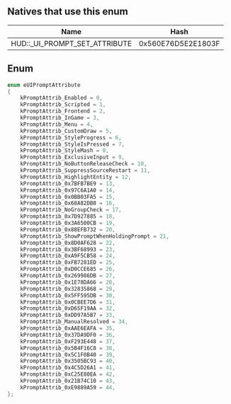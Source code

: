 ## Natives that use this enum
| Name                                                  | Hash               |
|-------------------------------------------------------|--------------------|
| HUD::\_UI\_PROMPT\_SET\_ATTRIBUTE                     | 0x560E76D5E2E1803F |
## Enum
```cpp
enum eUIPromptAttribute
{
	kPromptAttrib_Enabled = 0,
	kPromptAttrib_Scripted = 1,
	kPromptAttrib_Frontend = 2,
	kPromptAttrib_InGame = 3,
	kPromptAttrib_Menu = 4,
	kPromptAttrib_CustomDraw = 5,
	kPromptAttrib_StyleProgress = 6,
	kPromptAttrib_StyleIsPressed = 7,
	kPromptAttrib_StyleMash = 8,
	kPromptAttrib_ExclusiveInput = 9,
	kPromptAttrib_NoButtonReleaseCheck = 10,
	kPromptAttrib_SuppressSourceRestart = 11,
	kPromptAttrib_HighlightEntity = 12,
	kPromptAttrib_0x7BFB7BE9 = 13,
	kPromptAttrib_0x97C6A1A0 = 14,
	kPromptAttrib_0x0BB03FA5 = 15,
	kPromptAttrib_0x68A82DB8 = 16,
	kPromptAttrib_NoGroupCheck = 17,
	kPromptAttrib_0x7D927885 = 18,
	kPromptAttrib_0x3A6500CB = 19,
	kPromptAttrib_0x88EFB732 = 20,
	kPromptAttrib_ShowPromptWhenHoldingPrompt = 21,
	kPromptAttrib_0x8D0AF628 = 22,
	kPromptAttrib_0x3BF68993 = 23,
	kPromptAttrib_0xA9F5CB58 = 24,
	kPromptAttrib_0xFB7281ED = 25,
	kPromptAttrib_0xD0CCE685 = 26,
	kPromptAttrib_0x269986DB = 27,
	kPromptAttrib_0x1E78DA66 = 28,
	kPromptAttrib_0x32835868 = 29,
	kPromptAttrib_0x5FF595DB = 30,
	kPromptAttrib_0x0CBEE7D6 = 31,
	kPromptAttrib_0xD65F19AA = 32,
	kPromptAttrib_0xDD97A5B7 = 33,
	kPromptAttrib_ManualResolved = 34,
	kPromptAttrib_0xAAE6EAFA = 35,
	kPromptAttrib_0x37DA9DF0 = 36,
	kPromptAttrib_0xF293E448 = 37,
	kPromptAttrib_0x5B4F16C8 = 38,
	kPromptAttrib_0x5C1F0B40 = 39,
	kPromptAttrib_0x3505BC93 = 40,
	kPromptAttrib_0x4C5D26A1 = 41,
	kPromptAttrib_0xC25E80EA = 42,
	kPromptAttrib_0x21B74C10 = 43,
	kPromptAttrib_0xE9889A59 = 44,
};
```